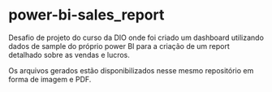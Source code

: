 # power-bi-sales_report
Desafio de projeto do curso da DIO onde foi criado um dashboard utilizando dados de sample do próprio power BI para a criação de um report detalhado sobre as vendas e lucros.

Os arquivos gerados estão disponibilizados nesse mesmo repositório em forma de imagem e PDF.
